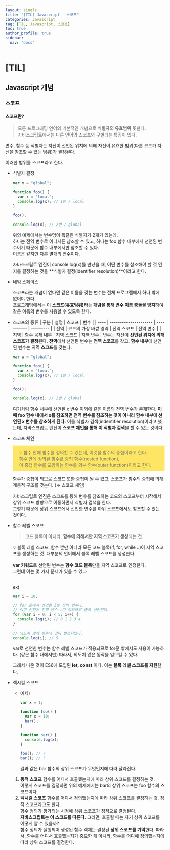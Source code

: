 ```yaml
---
layout: single
title: "[TIL] Javascript - 스코프"
categories: Javascript
tag: [TIL, Javascript, 스코프]
toc: true
author_profile: true
sidebar:
  nav: "docs"
---
```


# [TIL]

## Javascript 개념

### 스코프

#### 스코프란?

> 모든 프로그래밍 언어의 기본적인 개념으로 **식별자의 유효범위** 뜻한다.
> <br>자바스크립트에서는 다른 언어의 스코프와 구별되는 특징이 있다.

변수, 함수 등 식별자는 자신이 선언된 위치에 의해 자신이 유효한 범위(다른 코드가 자신을 참조할 수 있는 범위)가 결정된다.

이러한 범위를 스코프라고 한다.

- 식별자 결정

  ```jsx
  var x = "global";

  function foo() {
    var x = "local";
    console.log(x); // 1번 / local
  }

  foo();

  console.log(x); // 2번 / global
  ```

  위의 예제에서는 변수명이 똑같은 식별자가 2개가 있는데,
  <br>하나는 전역 변수로 어디서든 참조할 수 있고,
  하나는 foo 함수 내부에서 선언된 변수이기 때문에 함수 내부에서만 참조할 수 있다.
  <br>이름은 같지만 다른 별개의 변수이다.

  자바스크립트 엔진이 console.log(x)를 만났을 때, 어떤 변수를 참조해야 할 것 인지를 결정하는 것을 **식별자 결정(identifier resolution)**이라고 한다.

- 네임 스페이스

  스코프라는 개념이 없다면 같은 이름을 갖는 변수는 전체 프로그램에서 하나 밖에 없어야 한다.
  <br>프로그래밍에서는 이 **스코프(유효범위)라는 개념을 통해 변수 이름 충돌을 방지**하여 같은 이름의 변수를 사용할 수 있도록 한다.

- 스코프의 종류
  | 구분 | 설명 | 스코프 | 변수 |
  | ---- | --------------------- | ----------- | --------- |
  | 전역 | 코드의 가장 바깥 영역 | 전역 스코프 | 전역 변수 |
  | 지역 | 함수 몸체 내부 | 지역 스코프 | 지역 변수 |
  변수는 자신이 **선언된 위치에 의해 스코프가 결정**된다.
  **전역**에서 선언된 변수는 **전역 스코프**를 갖고, **함수 내부**에 선언된 변수는 **지역 스코프**를 갖는다.

  ```jsx
  var x = "global";

  function foo() {
    var x = "local";
    console.log(x); // 1번 / local
  }

  foo();

  console.log(x); // 2번 / global
  ```

  여기처럼 함수 내부에 선언된 x 변수 이외에 같은 이름의 전역 변수가 존재한다.
  **이때 foo 함수 내에서 x를 참조하면 전역 변수를 참조하는 것이 아니라 함수 내부에 선언된 x 변수를 참조하게 된다.**
  이를 식별자 검색(indentifier resolution)이라고 했는데, 자바스크립트 엔진이 **스코프 체인을 통해 이 식별자 검색**을 할 수 있는 것이다.

- 스코프 체인
    <aside style='background-color : gold; opacity: 0.6; padding: 10px 20px'>
    💡 함수 안에 함수를 정의할 수 있는데, 이것을 함수의 중첩이라고 한다.
    <br>함수 안에 정의된 함수를 중첩 함수(nested function),
    <br>이 중첩 함수를 포함하는 함수를 외부 함수(outer function)이라고 한다.
    </aside>
    
    함수가 중첩이 되므로 스코프 또한 중첩이 될 수 있고, 스코프가 함수의 중첩에 의해 계층적 구조를 갖는다. (⇒ 스코프 체인)
    
    자바스크립트 엔진은 스코프를 통해 변수를 참조하는 코드의 스코프부터 시작해서 상위 스코프 방향으로 이동하면서 식별자 검색을 한다.
    <br>그렇기 때문에 상위 스코프에서 선언한 변수를 하위 스코프에서도 참조할 수 있는 것이다.

- 함수 레벨 스코프

  > 코드 블록이 아니라, **함수에 의해서만 지역 스코프가 생성**되는 것.

    <aside>
    💡 블록 레벨 스코프: 함수 뿐만 아니라 모든 코드 블록(if, for, while ..)이 지역 스코프를 생성하는 것. 대부분의 언어에서 블록 레벨 스코프를 생성한다.
    </aside>

    <br>
    <strong>var 키워드</strong>로 선언된 변수는 <strong>함수 코드 블록</strong>만을 지역 스코프로 인정한다.
    <br>그런데 이는 몇 가지 문제가 있을 수 있다
      
    <br>ex)

  ```jsx
  var i = 10;

  // for 문에서 선언한 i는 전역 변수다.
  // 이미 선언된 전역 변수 i가 있으므로 중복 선언된다.
  for (var i = 0; i < 5; i++) {
    console.log(i); // 0 1 2 3 4
  }

  // 의도치 않게 변수의 값이 변경되었다.
  console.log(i); // 5
  ```

  var로 선언한 변수는 함수 레벨 스코프가 적용되므로 for문 밖에서도 사용이 가능하다. (같은 함수 내에서만)
  따라서, 의도치 않은 동작을 일으킬 수 있다.

  그래서 나온 것이 ES6에 도입된 **let, const** 이다. 이는 **블록 레벨 스코프를 지원**한다.

- 렉시컬 스코프

  - 예제)

    ```jsx
    var x = 1;

    function foo() {
      var x = 10;
      bar();
    }

    function bar() {
      console.log(x);
    }

    foo(); // ?
    bar(); // ?
    ```

    결과 값은 bar 함수의 상위 스코프가 무엇인지에 따라 달라진다.

  1. **동적 스코프**
     함수를 어디서 호출했는지에 따라 상위 스코프를 결정하는 것.
     <br>이렇게 스코프를 결정하면 위의 예제에서는 bar의 상위 스코프는 foo 함수의 스코프이다.
  2. **렉시컬 스코프**
     함수를 어디서 정의했는지에 따라 상위 스코프를 결정하는 것. 정적 스코프라고도 한다.
     <br>함수 정의가 평가되는 시점에 상위 스코프가 정적으로 결정된다.
     <br>**자바스크립트는 이 스코프를 따른다**.
     그러면, 호출될 때는 자기 상위 스코프를 어떻게 알 수 있을까?
     <br>함수 정의가 실행되어 생성된 함수 객체는 결정된 **상위 스코프를 기억**한다.
     따라서, 함수를 어디서 호출했는지가 중요한 게 아니라, 함수를 어디에 정의했는지에 따라 상위 스코프를 결정한다.
